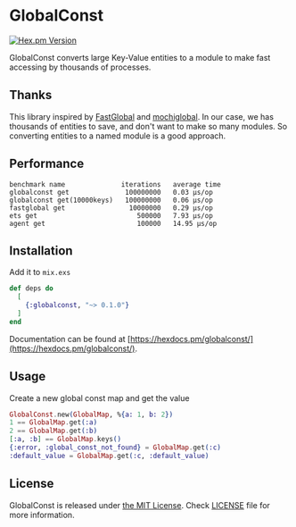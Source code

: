 # GlobalConst

[![Hex.pm Version](https://img.shields.io/hexpm/v/globalconst.svg?style=flat)](https://hex.pm/packages/globalconst)

GlobalConst converts large Key-Value entities to a module to make fast accessing by thousands of processes.

## Thanks

This library inspired by [FastGlobal](https://github.com/discordapp/fastglobal) and [mochiglobal](https://github.com/mochi/mochiweb/blob/master/src/mochiglobal.erl). 
In our case, we has thousands of entities to save, and don't want to make so many modules. 
So converting entities to a named module is a good approach. 

## Performance

```
benchmark name              iterations   average time
globalconst get              100000000   0.03 µs/op
globalconst get(10000keys)   100000000   0.06 µs/op
fastglobal get                10000000   0.29 µs/op
ets get                         500000   7.93 µs/op
agent get                       100000   14.95 µs/op
```

## Installation

Add it to `mix.exs`

```elixir
def deps do
  [
    {:globalconst, "~> 0.1.0"}
  ]
end
```

Documentation can be found at [https://hexdocs.pm/globalconst/](https://hexdocs.pm/globalconst/).

## Usage

Create a new global const map and get the value

```elixir
GlobalConst.new(GlobalMap, %{a: 1, b: 2})
1 == GlobalMap.get(:a)
2 == GlobalMap.get(:b)
[:a, :b] == GlobalMap.keys()
{:error, :global_const_not_found} = GlobalMap.get(:c)
:default_value = GlobalMap.get(:c, :default_value)
```

## License

GlobalConst is released under [the MIT License](LICENSE).
Check [LICENSE](LICENSE) file for more information.
